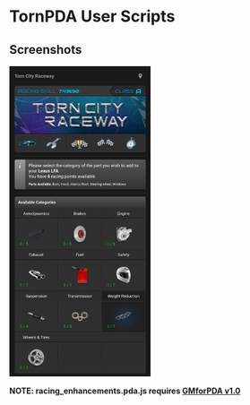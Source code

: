 <h1>TornPDA User Scripts</h1>


<h2>Screenshots</h2>
<picture>
  <img alt="parts" src=".github/images/parts.png" width="50%" />
</picture>


<b>NOTE: racing_enhancements.pda.js requires [GMforPDA v1.0](https://github.com/Manuito83/torn-pda/raw/master/userscripts/GMforPDA.user.js)</b>
